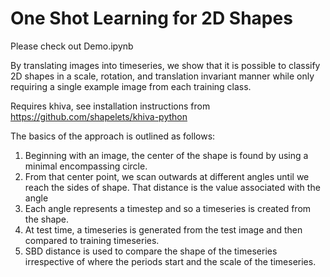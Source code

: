 # One Shot Learning for 2D Shapes

Please check out Demo.ipynb

By translating images into timeseries, we show that it is possible to classify 2D shapes in a scale, rotation, and translation invariant manner while only requiring a single example image from each training class.

Requires khiva, see installation instructions from https://github.com/shapelets/khiva-python

The basics of the approach is outlined as follows:
1. Beginning with an image, the center of the shape is found by using a minimal encompassing circle.
2. From that center point, we scan outwards at different angles until we reach the sides of shape. That distance is the value associated with the angle
3. Each angle represents a timestep and so a timeseries is created from the shape.
4. At test time, a timeseries is generated from the test image and then compared to training timeseries.
5. SBD distance is used to compare the shape of the timeseries irrespective of where the periods start and the scale of the timeseries.
